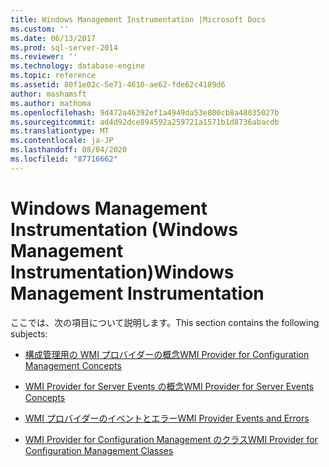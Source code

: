 ```yaml
---
title: Windows Management Instrumentation |Microsoft Docs
ms.custom: ''
ms.date: 06/13/2017
ms.prod: sql-server-2014
ms.reviewer: ''
ms.technology: database-engine
ms.topic: reference
ms.assetid: 80f1e02c-5e71-4610-ae62-fde62c4189d6
author: mashamsft
ms.author: mathoma
ms.openlocfilehash: 9d472a46392ef1a4949da53e800cb8a48035027b
ms.sourcegitcommit: ad4d92dce894592a259721a1571b1d8736abacdb
ms.translationtype: MT
ms.contentlocale: ja-JP
ms.lasthandoff: 08/04/2020
ms.locfileid: "87716662"
---
```

# <a name="windows-management-instrumentation"></a><span data-ttu-id="4ebe8-102">Windows Management Instrumentation (Windows Management Instrumentation)</span><span class="sxs-lookup"><span data-stu-id="4ebe8-102">Windows Management Instrumentation</span></span>
  <span data-ttu-id="4ebe8-103">ここでは、次の項目について説明します。</span><span class="sxs-lookup"><span data-stu-id="4ebe8-103">This section contains the following subjects:</span></span>  
  
-   [<span data-ttu-id="4ebe8-104">構成管理用の WMI プロバイダーの概念</span><span class="sxs-lookup"><span data-stu-id="4ebe8-104">WMI Provider for Configuration Management Concepts</span></span>](../../relational-databases/wmi-provider-configuration/wmi-provider-for-configuration-management.md)  
  
-   [<span data-ttu-id="4ebe8-105">WMI Provider for Server Events の概念</span><span class="sxs-lookup"><span data-stu-id="4ebe8-105">WMI Provider for Server Events Concepts</span></span>](../../relational-databases/wmi-provider-server-events/wmi-provider-for-server-events-concepts.md)  
  
-   [<span data-ttu-id="4ebe8-106">WMI プロバイダーのイベントとエラー</span><span class="sxs-lookup"><span data-stu-id="4ebe8-106">WMI Provider Events and Errors</span></span>](../../relational-databases/native-client-ole-db-errors/errors.md)  
  
-   [<span data-ttu-id="4ebe8-107">WMI Provider for Configuration Management のクラス</span><span class="sxs-lookup"><span data-stu-id="4ebe8-107">WMI Provider for Configuration Management Classes</span></span>](../../relational-databases/wmi-provider-configuration-classes/wmi-provider-for-configuration-management-classes.md)  
  
  

